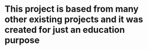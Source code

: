 # This project is based from many other existing projects and it was created for just an education purpose  